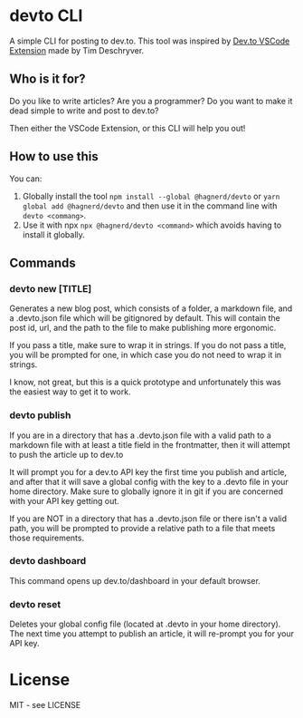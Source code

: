 # devto CLI

A simple CLI for posting to dev.to. This tool was inspired by [Dev.to VSCode Extension](https://github.com/timdeschryver/new-blog-post) made by Tim Deschryver.

## Who is it for?

Do you like to write articles? Are you a programmer? Do you want to make it dead simple to write and post to dev.to?

Then either the VSCode Extension, or this CLI will help you out!

## How to use this

You can:
1. Globally install the tool `npm install --global @hagnerd/devto` or `yarn
   global add @hagnerd/devto` and then use it in the command line with `devto
   <commang>`.
2. Use it with npx `npx @hagnerd/devto <command>` which avoids having to install
   it globally.

## Commands

### devto new [TITLE]

Generates a new blog post, which consists of a folder, a markdown file, and a .devto.json file which will be gitignored by default. This will contain the post id, url, and the path to the file to make publishing more ergonomic.

If you pass a title, make sure to wrap it in strings. If you do not pass a title, you will be prompted for one, in which case you do not need to wrap it in strings.

I know, not great, but this is a quick prototype and unfortunately this was the easiest way to get it to work.

### devto publish

If you are in a directory that has a .devto.json file with a valid path to a markdown file with at least a title field in the frontmatter, then it will attempt to push the article up to dev.to

It will prompt you for a dev.to API key the first time you publish and article, and after that it will save a global config with the key to a .devto file in your home directory. Make sure to globally ignore it in git if you are concerned with your API key getting out.

If you are NOT in a directory that has a .devto.json file or there isn't a valid path, you will be prompted to provide a relative path to a file that meets those requirements.

### devto dashboard

This command opens up dev.to/dashboard in your default browser.

### devto reset

Deletes your global config file (located at .devto in your home directory). The next time you attempt to publish an article, it will re-prompt you for your API key.

# License

MIT - see LICENSE

